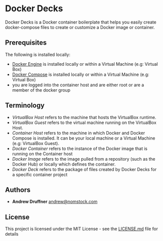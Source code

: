 # Docker Decks

Docker Decks is a Docker container boilerplate that helps you easily create docker-compose files to create or customize a Docker image or container.

## Prerequisites

The following is installed locally:

* [Docker Engine](https://docs.docker.com/engine/installation/) is installed locally or within a Virtual Machine (e.g: Virtual Box)
* [Docker Compose](https://docs.docker.com/compose/) is installed locally or within a Virtual Machine (e.g: Virtual Box)
* you are logged into the container host and are either root or are a member of the docker group

## Terminology

* *VirtualBox Host* refers to the machine that hosts the VirtualBox runtime. 
* *VirtualBox Guest* refers to the virtual machine running on the VirtualBox Host.
* *Container Host* refers to the machine in which Docker and Docker Compose is installed. It can be your local machine or a Virtual Machine (e.g: VirtualBox Guest).
* *Docker Container* refers to the instance of the Docker image that is running on the Container host 
* *Docker Image* refers to the image pulled from a repository (such as the Docker Hub) or locally which defines the container.
* *Docker Deck* refers to the package of files created by Docker Decks for a specific container project

## Authors

* **Andrew Druffner** andrew@nomstock.com

## License

This project is licensed under the MIT License - see the [LICENSE.md](LICENSE.md) file for details
